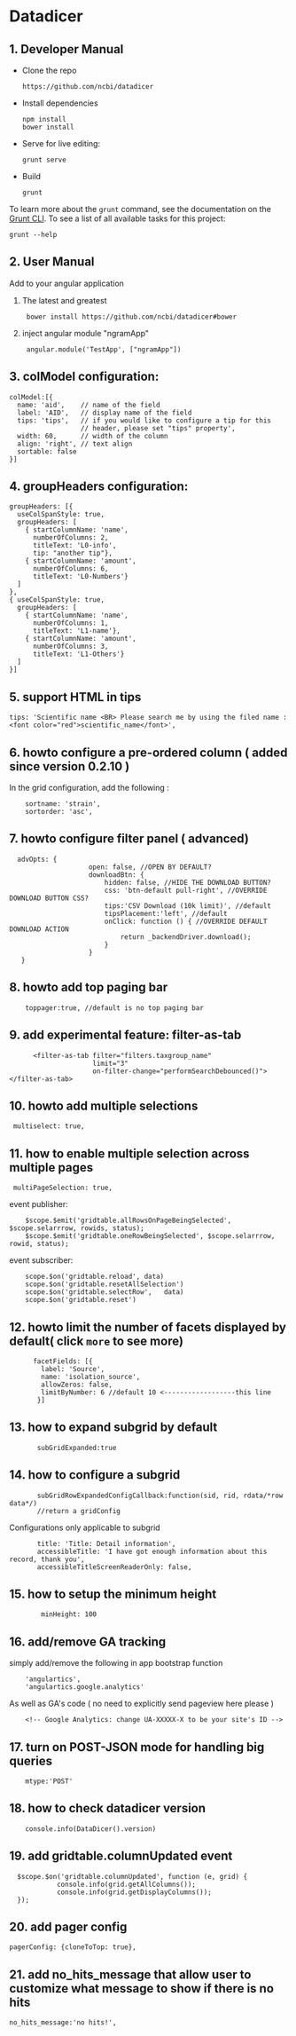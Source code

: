 # Datadicer

## 1. Developer Manual

* Clone the repo

      https://github.com/ncbi/datadicer

* Install dependencies 
 
      npm install
      bower install
 
* Serve for live editing:

      grunt serve
    
* Build

      grunt
    
To learn more about the `grunt` command, see the documentation on the 
[Grunt CLI](http://gruntjs.com/using-the-cli). To see a list of all available 
tasks for this project:

    grunt --help    

## 2. User Manual

Add to your angular application

1. The latest and greatest 

        bower install https://github.com/ncbi/datadicer#bower
    
        
3. inject angular module "ngramApp"
        
        angular.module('TestApp', ["ngramApp"]) 

## 3. colModel configuration:
  
    colModel:[{
      name: 'aid',    // name of the field
      label: 'AID',   // display name of the field
      tips: 'tips',   // if you would like to configure a tip for this 
                      // header, please set "tips" property',
      width: 60,      // width of the column
      align: 'right', // text align
      sortable: false
    }]
         
## 4. groupHeaders configuration:
         
    groupHeaders: [{
      useColSpanStyle: true,
      groupHeaders: [
        { startColumnName: 'name', 
          numberOfColumns: 2, 
          titleText: 'L0-info', 
          tip: "another tip"},
        { startColumnName: 'amount', 
          numberOfColumns: 6, 
          titleText: 'L0-Numbers'}
      ]
    }, 
    { useColSpanStyle: true,
      groupHeaders: [
        { startColumnName: 'name', 
          numberOfColumns: 1, 
          titleText: 'L1-name'},
        { startColumnName: 'amount',
          numberOfColumns: 3, 
          titleText: 'L1-Others'}
      ]
    }]


## 5. support HTML in tips

    tips: 'Scientific name <BR> Please search me by using the filed name : <font color="red">scientific_name</font>',  
    


## 6. howto configure a pre-ordered column ( added since version 0.2.10 )

In the grid configuration, add the following :

        sortname: 'strain',
        sortorder: 'asc',

                    
## 7. howto configure filter panel ( advanced)

      advOpts: {
                        open: false, //OPEN BY DEFAULT?
                        downloadBtn: {
                            hidden: false, //HIDE THE DOWNLOAD BUTTON?
                            css: 'btn-default pull-right', //OVERRIDE DOWNLOAD BUTTON CSS?
                            tips:'CSV Download (10k limit)', //default
                            tipsPlacement:'left', //default
                            onClick: function () { //OVERRIDE DEFAULT DOWNLOAD ACTION
                                return _backendDriver.download();
                            }
                        }
       }
       
## 8. howto add top paging bar
              
        toppager:true, //default is no top paging bar
        
## 9. add experimental feature: filter-as-tab
        
          <filter-as-tab filter="filters.taxgroup_name"
                         limit="3"
                         on-filter-change="performSearchDebounced()"></filter-as-tab>
                               
                               
## 10. howto add multiple selections
        
     multiselect: true,
     
## 11. how to enable multiple selection across multiple pages
     
     multiPageSelection: true,

event publisher:


        $scope.$emit('gridtable.allRowsOnPageBeingSelected', $scope.selarrrow, rowids, status);
        $scope.$emit('gridtable.oneRowBeingSelected', $scope.selarrrow, rowid, status);


event subscriber:

        scope.$on('gridtable.reload', data)
        scope.$on('gridtable.resetAllSelection')
        scope.$on('gridtable.selectRow',   data)
        scope.$on('gridtable.reset')

## 12. howto limit the number of facets displayed by default( click `more` to see more)    
        
          facetFields: [{
            label: 'Source',
            name: 'isolation_source',
            allowZeros: false,
            limitByNumber: 6 //default 10 <------------------this line
           }] 
           
## 13. how to expand subgrid by default
           
           subGridExpanded:true

## 14. how to configure a subgrid
                      
           subGridRowExpandedConfigCallback:function(sid, rid, rdata/*row data*/)
           //return a gridConfig
           
Configurations only applicable to subgrid

           title: 'Title: Detail information',
           accessibleTitle: 'I have got enough information about this record, thank you',
           accessibleTitleScreenReaderOnly: false,
           
## 15. how to setup the minimum height
           
            minHeight: 100
            
## 16. add/remove GA tracking
            
simply add/remove the following in app bootstrap function

        'angulartics',
        'angulartics.google.analytics'

As well as GA's code ( no need to explicitly send pageview here please )
        
        <!-- Google Analytics: change UA-XXXXX-X to be your site's ID -->
        
## 17. turn on POST-JSON mode for handling big queries 
        
        mtype:'POST'
        
## 18. how to check datadicer version 
        
        console.info(DataDicer().version)

## 19. add gridtable.columnUpdated event

      $scope.$on('gridtable.columnUpdated', function (e, grid) {
                console.info(grid.getAllColumns());
                console.info(grid.getDisplayColumns());
      });
            
## 20. add pager config

    pagerConfig: {cloneToTop: true},
    
## 21. add no_hits_message that allow user to customize what message to show if there is no hits

    no_hits_message:'no hits!',


  